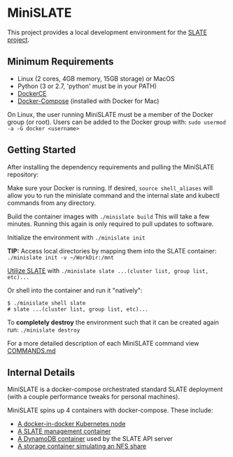 # MiniSLATE
This project provides a local development environment for the [SLATE project](http://slateci.io/).

## Minimum Requirements
- Linux (2 cores, 4GB memory, 15GB storage) or MacOS
- Python (3 or 2.7, 'python' must be in your PATH)
- [DockerCE](https://docs.docker.com/install/#supported-platforms)
- [Docker-Compose](https://github.com/docker/compose/releases) (installed with Docker for Mac)

On Linux, the user running MiniSLATE must be a member of the Docker group (or root).
Users can be added to the Docker group with: `sudo usermod -a -G docker <username>`

## Getting Started
After installing the dependency requirements and pulling the MiniSLATE repository:

Make sure your Docker is running.
If desired, `source shell_aliases` will allow you to run the minislate command and the internal slate and kubectl commands from any directory.

Build the container images with	`./minislate build` 
This will take a few minutes. Running this again is only required to pull updates to software.

Initialize the environment with `./minislate init`

__TIP:__ Access local directories by mapping them into the SLATE container: `./minislate init -v ~/WorkDir:/mnt`

[Utilize SLATE](http://slateci.io/docs/quickstart/slate-client.html) with `./minislate slate ...(cluster list, group list, etc)...`

Or shell into the container and run it "natively":
```
$ ./minislate shell slate
# slate ...(cluster list, group list, etc)...
```

To **completely destroy** the environment such that it can be created again run: `./minislate destroy`

For a more detailed description of each MiniSLATE command view [COMMANDS.md](https://github.com/slateci/minislate/blob/master/COMMANDS.md)

## Internal Details
MiniSLATE is a docker-compose orchestrated standard SLATE deployment (with a couple performance tweaks for personal machines).

MiniSLATE spins up 4 containers with docker-compose. These include:
- [A docker-in-docker Kubernetes node](https://github.com/slateci/minislate/blob/master/kube/Dockerfile)
- [A SLATE management container](https://github.com/slateci/minislate/blob/master/slate/Dockerfile)
- [A DynamoDB container](https://hub.docker.com/r/dwmkerr/dynamodb) used by the SLATE API server
- [A storage container simulating an NFS share](https://hub.docker.com/r/itsthenetwork/nfs-server-alpine)
